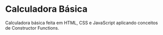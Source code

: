 # Calculadora Básica
Calculadora básica feita em HTML, CSS e JavaScript aplicando conceitos de Constructor Functions.
